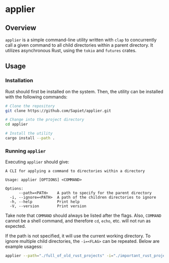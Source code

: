 # applier

## Overview

`applier` is a simple command-line utility written with `clap` to concurrently call a given command to all child directories within a parent directory. It utilizes asynchronous Rust, using the `tokio` and `futures` crates.

## Usage

### Installation

Rust should first be installed on the system. Then, the utility can be installed with the following commands:

```bash
# Clone the repository
git clone https://github.com/Sapiet/applier.git

# Change into the project directory
cd applier

# Install the utility
cargo install --path .
```

### Running `applier`

Executing `applier` should give:

```
A CLI for applying a command to directories within a directory

Usage: applier [OPTIONS] <COMMAND>

Options:
      --path=<PATH>    A path to specify for the parent directory
  -i, --ignore=<PATH>  A path of the children directories to ignore
  -h, --help           Print help
  -V, --version        Print version
```

Take note that `COMMAND` should always be listed after the flags. Also, `COMMAND` cannot be a shell command, and therefore `cd`, `echo`, etc. will not run as expected.

If the path is not specified, it will use the current working directory. To ignore multiple child directories, the `-i=<FLAG>` can be repeated. Below are example usagess:
```bash
applier --path="./full_of_old_rust_projects" -i="./important_rust_project" cargo clean
```
